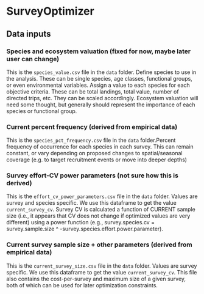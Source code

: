 # SurveyOptimizer

## Data inputs 

### Species and ecosystem valuation (fixed for now, maybe later user can change) 
This is the `species_value.csv` file in the `data` folder. Define species to use in the analysis.  These can be single species, age classes, functional groups, or even environmental variables.  Assign a value to each species for each objective criteria. These can be total landings, total value, number of directed trips, etc. They can be scaled accordingly. Ecosystem valuation will need some thought, but generally should represent the importance of each species or functional group. 

### Current percent frequency (derived from empirical data) 
This is the `species_pct_frequency.csv` file in the `data` folder.Percent frequency of occurrence for each species in each survey.  This can remain constant, or vary depending on proposed changes to spatial/seasonal coverage (e.g. to target recruitment events or move into deeper depths) 

### Survey effort-CV power parameters (not sure how this is derived) 
This is the `effort_cv_power_parameters.csv` file in the `data` folder. Values are survey and species specific. We use this dataframe to get the value `current_survey_cv`. Survey CV is  calculated a function of CURRENT sample size (i.e., it appears that CV does not change if optimized values are very different) using a power function (e.g., survey.species.cv = survey.sample.size ^ -survey.species.effort.power.parameter). 

### Current survey sample size + other parameters (derived from empirical data) 
This is the `current_survey_size.csv` file in the `data` folder. Values are survey specific. We use this dataframe to get the value `current_survey_cv`. This file also contains the cost-per-survey and maximum size of a given survey, both of which can be used for later optimization constraints. 
